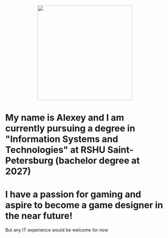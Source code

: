 
<div id="header" align="center">
  <img src="https://media.giphy.com/media/3ornk57KwDXf81rjWM/giphy.gif" width="300"/>
</div>



# My name is Alexey and I am currently pursuing a degree in "Information Systems and Technologies" at RSHU Saint-Petersburg (bachelor degree at 2027)
# I have a passion for gaming and aspire to become a game designer in the near future!
But any IT experience would be welcome for now
